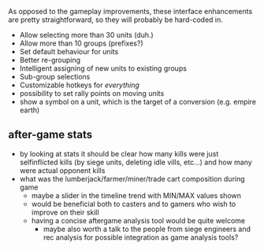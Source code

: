 As opposed to the gameplay improvements, these interface enhancements are pretty straightforward, so they will probably be hard-coded in.

 - Allow selecting more than 30 units (duh.)
 - Allow more than 10 groups (prefixes?)
 - Set default behaviour for units
 - Better re-grouping
  - Intelligent assigning of new units to existing groups
  - Sub-group selections
 - Customizable hotkeys for *everything*
 - possibility to set rally points on moving units
 - show a symbol on a unit, which is the target of a conversion (e.g. empire earth)


after-game stats
---------

 - by looking at stats it should be clear how many kills were just selfinflicted kills (by siege units, deleting idle vills, etc...) and how many were actual opponent kills
 - what was the lumberjack/farmer/miner/trade cart composition during game
   - maybe a slider in the timeline trend with MIN/MAX values shown
   - would be beneficial both to casters and to gamers who wish to improve on their skill
   - having a concise aftergame analysis tool would be quite welcome
     - maybe also worth a talk to the people from siege engineers and rec analysis for possible integration as game analysis tools?
